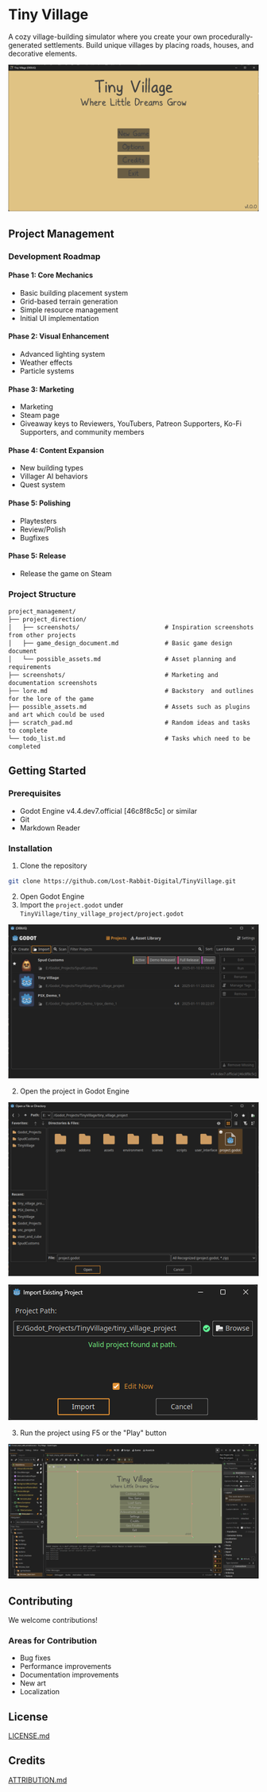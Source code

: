 # Tiny Village

A cozy village-building simulator where you create your own procedurally-generated settlements. Build unique villages by placing roads, houses, and decorative elements.

![Main Menu](project_management/screenshots/main_menu_screenshot.png)

## Project Management

### Development Roadmap
#### Phase 1: Core Mechanics
- Basic building placement system
- Grid-based terrain generation
- Simple resource management
- Initial UI implementation

#### Phase 2: Visual Enhancement
- Advanced lighting system
- Weather effects
- Particle systems

#### Phase 3: Marketing
- Marketing
- Steam page
- Giveaway keys to Reviewers, YouTubers, Patreon Supporters, Ko-Fi Supporters, and community members

#### Phase 4: Content Expansion
- New building types
- Villager AI behaviors
- Quest system

#### Phase 5: Polishing
- Playtesters 
- Review/Polish
- Bugfixes

#### Phase 5: Release
- Release the game on Steam

### Project Structure
```
project_management/
├── project_direction/
│   ├── screenshots/         				# Inspiration screenshots from other projects
│   ├── game_design_document.md				# Basic game design document
│   └── possible_assets.md   				# Asset planning and requirements
├── screenshots/             				# Marketing and documentation screenshots
├── lore.md									# Backstory  and outlines for the lore of the game
├── possible_assets.md 						# Assets such as plugins and art which could be used
├── scratch_pad.md 							# Random ideas and tasks to complete
└── todo_list.md 							# Tasks which need to be completed
```

## Getting Started

### Prerequisites
- Godot Engine v4.4.dev7.official [46c8f8c5c] or similar
- Git
- Markdown Reader

### Installation
1. Clone the repository
```bash
git clone https://github.com/Lost-Rabbit-Digital/TinyVillage.git
```
2. Open Godot Engine
3. Import the `project.godot` under `TinyVillage/tiny_village_project/project.godot`

![Import Project Button](project_management/screenshots/installation_godot_import_button.png)

2. Open the project in Godot Engine

![Open Project Button](project_management/screenshots/installation_godot_open_project_button.png)

![Godot Import Settings](project_management/screenshots/installation_godot_import_settings.png)

3. Run the project using F5 or the "Play" button

![Godot Play Button](project_management/screenshots/Godot_Play_Button.png)

## Contributing
We welcome contributions!

### Areas for Contribution
- Bug fixes
- Performance improvements
- Documentation improvements
- New art
- Localization

## License
[LICENSE.md](LICENSE.md)

## Credits
[ATTRIBUTION.md](tiny_village_project/addons/maaacks_menus_template/examples/ATTRIBUTION.md)